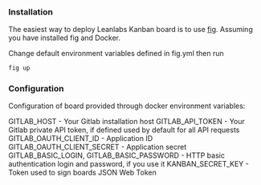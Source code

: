 ### Installation

The easiest way to deploy Leanlabs Kanban board is to use [fig](http://www.fig.sh/). Assuming you have installed fig and Docker.

Change default environment variables defined in fig.yml then run 

```bash
fig up
```

### Configuration

Configuration of board provided through docker environment variables:

GITLAB_HOST - Your Gitlab installation host
GITLAB_API_TOKEN - Your Gitlab private API token, if defined used by default for all API requests
GITLAB_OAUTH_CLIENT_ID - Application ID
GITLAB_OAUTH_CLIENT_SECRET - Application secret
GITLAB_BASIC_LOGIN, GITLAB_BASIC_PASSWORD - HTTP basic authentication login and password, if you use it
KANBAN_SECRET_KEY - Token used to sign boards JSON Web Token

